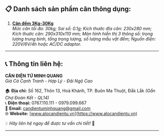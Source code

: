 ## 📋 Danh sách sản phẩm cân thông dụng:

1. [**Cân đếm 3Kg-30Kg**](https://alocandientu.vn/san-pham/can-thong-dung)  
   *Mức cân tối đa: 30kg; Sai số: 0.1g; Kích thước đĩa cân: 230x280 mm; Kích thước cân: 290x310x110 mm; Màn hình hiển thị 3 thông số: trọng lượng trung bình, tổng trọng lượng, số lượng mẫu vật đếm; Nguồn điện: 220V/6V/4h hoặc AC/DC adaptor.*

---

## 📞 Thông tin liên hệ:

**CÂN ĐIỆN TỬ MINH QUANG**  
*Giá Cả Cạnh Tranh - Hợp Lý - Đãi Ngộ Cao*

🏠 **Địa chỉ:** Số 162, Thôn 13, Hoà Khánh, TP. Buôn Ma Thuột, Đắk Lắk *(Gần Chợ Đoàn Kết - QL14)*  
📞 **Điện thoại:** 0767.110.111 - 0979.099.667  
📧 **Email:** [candientuminhquang@gmail.com](mailto:candientuminhquang@gmail.com)  
🌐 **Website:** [www.alocandientu.vn](https://www.alocandientu.vn)  

💡 *Hãy liên hệ ngay để được tư vấn chi tiết!* 🚀

---

